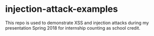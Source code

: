 # injection-attack-examples
This repo is used to demonstrate XSS and injection attacks during my presentation Spring 2018 for internship counting as school credit.

